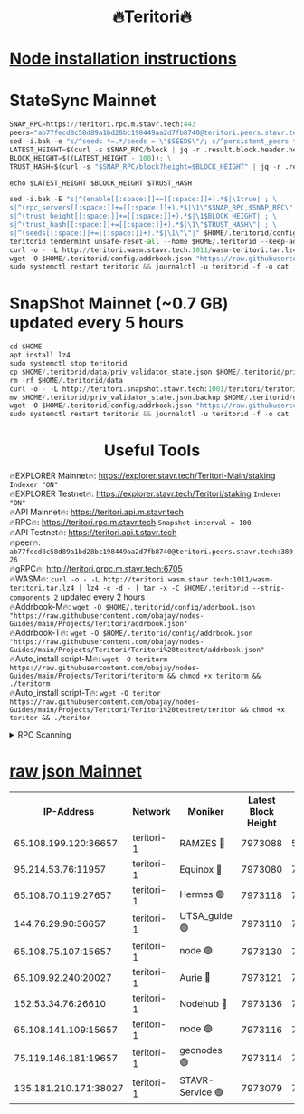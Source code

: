 <h1 align="center"> 🔥Teritori🔥</h1>


[Node installation instructions](https://github.com/obajay/nodes-Guides/tree/main/Projects/Teritori)
=

# StateSync Mainnet
```python
SNAP_RPC=https://teritori.rpc.m.stavr.tech:443
peers="ab77fecd8c58d89a1bd28bc198449aa2d7fb8740@teritori.peers.stavr.tech:38026"
sed -i.bak -e "s/^seeds *=.*/seeds = \"$SEEDS\"/; s/^persistent_peers *=.*/persistent_peers = \"$PEERS\"/" $HOME/.teritorid/config/config.toml
LATEST_HEIGHT=$(curl -s $SNAP_RPC/block | jq -r .result.block.header.height); \
BLOCK_HEIGHT=$((LATEST_HEIGHT - 100)); \
TRUST_HASH=$(curl -s "$SNAP_RPC/block?height=$BLOCK_HEIGHT" | jq -r .result.block_id.hash)

echo $LATEST_HEIGHT $BLOCK_HEIGHT $TRUST_HASH

sed -i.bak -E "s|^(enable[[:space:]]+=[[:space:]]+).*$|\1true| ; \
s|^(rpc_servers[[:space:]]+=[[:space:]]+).*$|\1\"$SNAP_RPC,$SNAP_RPC\"| ; \
s|^(trust_height[[:space:]]+=[[:space:]]+).*$|\1$BLOCK_HEIGHT| ; \
s|^(trust_hash[[:space:]]+=[[:space:]]+).*$|\1\"$TRUST_HASH\"| ; \
s|^(seeds[[:space:]]+=[[:space:]]+).*$|\1\"\"|" $HOME/.teritorid/config/config.toml
teritorid tendermint unsafe-reset-all --home $HOME/.teritorid --keep-addr-book
curl -o - -L http://teritori.wasm.stavr.tech:1011/wasm-teritori.tar.lz4 | lz4 -c -d - | tar -x -C $HOME/.teritorid --strip-components 2
wget -O $HOME/.teritorid/config/addrbook.json "https://raw.githubusercontent.com/obajay/nodes-Guides/main/Projects/Teritori/addrbook.json"
sudo systemctl restart teritorid && journalctl -u teritorid -f -o cat
```

# SnapShot Mainnet (~0.7 GB) updated every 5 hours
```python
cd $HOME
apt install lz4
sudo systemctl stop teritorid
cp $HOME/.teritorid/data/priv_validator_state.json $HOME/.teritorid/priv_validator_state.json.backup
rm -rf $HOME/.teritorid/data
curl -o - -L http://teritori.snapshot.stavr.tech:1001/teritori/teritori-snap.tar.lz4 | lz4 -c -d - | tar -x -C $HOME/.teritorid --strip-components 2
mv $HOME/.teritorid/priv_validator_state.json.backup $HOME/.teritorid/data/priv_validator_state.json
wget -O $HOME/.teritorid/config/addrbook.json "https://raw.githubusercontent.com/obajay/nodes-Guides/main/Projects/Teritori/addrbook.json"
sudo systemctl restart teritorid && journalctl -u teritorid -f -o cat
```
 <h1 align="center"> Useful Tools</h1>

🔥EXPLORER Mainnet🔥:      https://explorer.stavr.tech/Teritori-Main/staking      `Indexer "ON"` \
🔥EXPLORER Testnet🔥:        https://explorer.stavr.tech/Teritori/staking            `Indexer "ON"` \
🔥API Mainnet🔥:                   https://teritori.api.m.stavr.tech \
🔥RPC🔥:                                   https://teritori.rpc.m.stavr.tech                         `Snapshot-interval = 100` \
🔥API Testnet🔥:                     https://teritori.api.t.stavr.tech \
🔥peer🔥:                     `ab77fecd8c58d89a1bd28bc198449aa2d7fb8740@teritori.peers.stavr.tech:38026` \
🔥gRPC🔥:                                http://teritori.grpc.m.stavr.tech:6705 \
🔥WASM🔥: ```curl -o - -L http://teritori.wasm.stavr.tech:1011/wasm-teritori.tar.lz4 | lz4 -c -d - | tar -x -C $HOME/.teritorid --strip-components 2``` updated every 2 hours \
🔥Addrbook-M🔥:    ```wget -O $HOME/.teritorid/config/addrbook.json "https://raw.githubusercontent.com/obajay/nodes-Guides/main/Projects/Teritori/addrbook.json"``` \
🔥Addrbook-T🔥:    ```wget -O $HOME/.teritorid/config/addrbook.json "https://raw.githubusercontent.com/obajay/nodes-Guides/main/Projects/Teritori/Teritori%20testnet/addrbook.json"``` \
🔥Auto_install script-M🔥: ```wget -O teritorm https://raw.githubusercontent.com/obajay/nodes-Guides/main/Projects/Teritori/teritorm && chmod +x teritorm && ./teritorm``` \
🔥Auto_install script-T🔥: ```wget -O teritor https://raw.githubusercontent.com/obajay/nodes-Guides/main/Projects/Teritori/Teritori%20testnet/teritor && chmod +x teritor && ./teritor```

<details>
<summary>RPC Scanning</summary>

<h2 align="center"> We scan nodes in real time every 4 hours. And we provide the final result of RPC endpoints.
We cannot influence the operation of these nodes in any way. </h2>


```python
If Voting Power is higher than 0 --> then the Node is a validator of the network and may be subject to attack and be a potential threat to the chain.
```
```python
We marked such validators with a red symbol
```

</details>

[raw json Mainnet](https://rpc-check.teritorim.stavr.tech/teritorim/rpc-teritorim-result.json)
=



<table><tr><th>IP-Address</th><th>Network</th><th>Moniker</th><th>Latest Block Height</th><th>Earliest Block Height</th><th>Catching Up</th><th>Tx Index</th><th>Voting Power</th><th>Scan Time</th></tr><tr><td>65.108.199.120:36657</td><td>teritori-1</td><td>RAMZES 🔴</td><td>7973088</td><td>5996001</td><td>False</td><td>on</td><td>787916</td><td>2024-03-22T00:14:13.402490538UTC</td></tr><tr><td>95.214.53.76:11957</td><td>teritori-1</td><td>Equinox 🔴</td><td>7973080</td><td>7203180</td><td>False</td><td>on</td><td>1541099</td><td>2024-03-22T00:13:28.023022239UTC</td></tr><tr><td>65.108.70.119:27657</td><td>teritori-1</td><td>Hermes 🟢</td><td>7973118</td><td>7203180</td><td>False</td><td>on</td><td>0</td><td>2024-03-22T00:17:07.560664456UTC</td></tr><tr><td>144.76.29.90:36657</td><td>teritori-1</td><td>UTSA_guide 🟢</td><td>7973110</td><td>7208001</td><td>False</td><td>on</td><td>0</td><td>2024-03-22T00:16:22.206789161UTC</td></tr><tr><td>65.108.75.107:15657</td><td>teritori-1</td><td>node 🟢</td><td>7973130</td><td>7358868</td><td>False</td><td>on</td><td>0</td><td>2024-03-22T00:18:18.989067154UTC</td></tr><tr><td>65.109.92.240:20027</td><td>teritori-1</td><td>Aurie 🔴</td><td>7973121</td><td>7568001</td><td>False</td><td>on</td><td>119310</td><td>2024-03-22T00:17:24.263699379UTC</td></tr><tr><td>152.53.34.76:26610</td><td>teritori-1</td><td>Nodehub 🔴</td><td>7973136</td><td>7580883</td><td>False</td><td>on</td><td>65696</td><td>2024-03-22T00:18:55.167625027UTC</td></tr><tr><td>65.108.141.109:15657</td><td>teritori-1</td><td>node 🟢</td><td>7973116</td><td>7714496</td><td>False</td><td>on</td><td>0</td><td>2024-03-22T00:17:00.369571060UTC</td></tr><tr><td>75.119.146.181:19657</td><td>teritori-1</td><td>geonodes 🟢</td><td>7973114</td><td>7747478</td><td>False</td><td>on</td><td>0</td><td>2024-03-22T00:16:43.475042519UTC</td></tr><tr><td>135.181.210.171:38027</td><td>teritori-1</td><td>STAVR-Service 🟢</td><td>7973079</td><td>7970501</td><td>False</td><td>on</td><td>0</td><td>2024-03-22T00:13:19.470907570UTC</td></tr></table>
